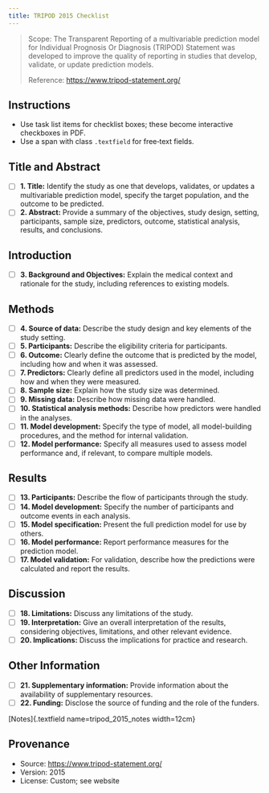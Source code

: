 ```yaml
---
title: TRIPOD 2015 Checklist
---
```


> Scope: The Transparent Reporting of a multivariable prediction model for Individual Prognosis Or Diagnosis (TRIPOD) Statement was developed to improve the quality of reporting in studies that develop, validate, or update prediction models.
>
> Reference: https://www.tripod-statement.org/

## Instructions
- Use task list items for checklist boxes; these become interactive checkboxes in PDF.
- Use a span with class `.textfield` for free‑text fields.

## Title and Abstract

- [ ] **1. Title:** Identify the study as one that develops, validates, or updates a multivariable prediction model, specify the target population, and the outcome to be predicted.
- [ ] **2. Abstract:** Provide a summary of the objectives, study design, setting, participants, sample size, predictors, outcome, statistical analysis, results, and conclusions.

## Introduction

- [ ] **3. Background and Objectives:** Explain the medical context and rationale for the study, including references to existing models.

## Methods

- [ ] **4. Source of data:** Describe the study design and key elements of the study setting.
- [ ] **5. Participants:** Describe the eligibility criteria for participants.
- [ ] **6. Outcome:** Clearly define the outcome that is predicted by the model, including how and when it was assessed.
- [ ] **7. Predictors:** Clearly define all predictors used in the model, including how and when they were measured.
- [ ] **8. Sample size:** Explain how the study size was determined.
- [ ] **9. Missing data:** Describe how missing data were handled.
- [ ] **10. Statistical analysis methods:** Describe how predictors were handled in the analyses.
- [ ] **11. Model development:** Specify the type of model, all model-building procedures, and the method for internal validation.
- [ ] **12. Model performance:** Specify all measures used to assess model performance and, if relevant, to compare multiple models.

## Results

- [ ] **13. Participants:** Describe the flow of participants through the study.
- [ ] **14. Model development:** Specify the number of participants and outcome events in each analysis.
- [ ] **15. Model specification:** Present the full prediction model for use by others.
- [ ] **16. Model performance:** Report performance measures for the prediction model.
- [ ] **17. Model validation:** For validation, describe how the predictions were calculated and report the results.

## Discussion

- [ ] **18. Limitations:** Discuss any limitations of the study.
- [ ] **19. Interpretation:** Give an overall interpretation of the results, considering objectives, limitations, and other relevant evidence.
- [ ] **20. Implications:** Discuss the implications for practice and research.

## Other Information

- [ ] **21. Supplementary information:** Provide information about the availability of supplementary resources.
- [ ] **22. Funding:** Disclose the source of funding and the role of the funders.

[Notes]{.textfield name=tripod_2015_notes width=12cm}

## Provenance
- Source: https://www.tripod-statement.org/
- Version: 2015
- License: Custom; see website
